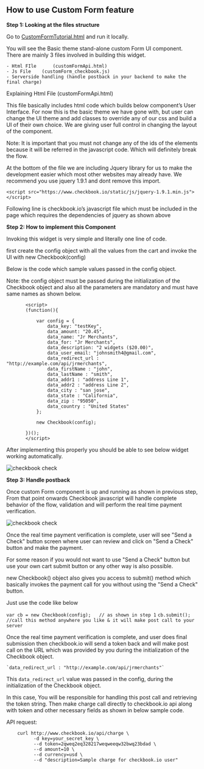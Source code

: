 How to use Custom Form feature 
------

 **Step 1: Looking at the files structure**

   Go to [CustomFormTutorial.html][2] and run it locally.


   You will see the Basic theme stand-alone custom Form UI component. There are mainly 3 files involved in building this widget.
   
    - Html FIle      (customFormApi.html)
    - Js File    (customForm_checkbook.js)
    - Serverside handling (handle postback in your backend to make the final charge)  
   

   Explaining Html File      (customFormApi.html)
   
   This file basically includes html code which builds below component’s User Interface. For now this is the basic theme we have gone with, but user can change the UI theme and add classes to override any of our css and build a UI of their own choice. We are giving user full control in changing the layout of the component.
   
   Note: It is important that you must not change any of the ids of the elements because it will be referred in the javascript code. Which will definitely break the flow.
   
   At the bottom of the file we are including Jquery library for us to make the development easier which most other websites may already have. We recommend you use jquery 1.9.1 and dont remove this import. 
   
   `<script src="https://www.checkbook.io/static/js/jquery-1.9.1.min.js"></script>`
   
   
   Following line is checkbook.io’s javascript file which must be included in the page which requires the dependencies of jquery as shown above
   
   <script src="https://www.checkbook.io/static/api/customForm_checkbook.js"></script>


 **Step 2: How to implement this Component**

   Invoking this widget is very simple and literally one line of code.
   
   first create the config object with all the values from the cart and invoke the UI with new Checkbook(config)
   
   Below is the code which sample values passed in the config object.
   
   Note: the config object must be passed during the initialization of the Checkbook object and also all the parameters are mandatory and must have same names as shown below.
   
   
           <script>
           (function(){
               
               var config = {
                   data_key: "testKey",
                   data_amount: "20.45",
                   data_name: "Jr Merchants",
                   data_for: "Jr Merchants",
                   data_description: "2 widgets ($20.00)",
                   data_user_email: "johnsmith4@gmail.com",
                   data_redirect_url : "http://example.com/api/jrmerchants",  
                   data_firstName : "john",
                   data_lastName : "smith",
                   data_addr1 : "address Line 1",
                   data_addr2 : "address Line 2",
                   data_city : "san jose",
                   data_state : "California",
                   data_zip : "95050",
                   data_country : "United States"
               };
               
               new Checkbook(config);
               
           })();
           </script>
   
   
   
   After implementing this properly you should be able to see below widget working automatically.


![checkbook check][1]


 **Step 3: Handle postback**

Once custom Form component is up and running as shown in previous step, From that point onwards Checkbook javascript will handle complete behavior of the flow, validation and will perform the real time payment verification.

![checkbook check][3]


Once the real time payment verification is complete, user will see "Send a Check" button screen where user can review and click on "Send a Check" button and make the payment. 

For some reason if you would not want to use "Send a Check" button but use your own cart submit button or any other way is also possible.

new Checkbook() object also gives you access to submit() method which basically invokes the payment call for you without using the "Send a Check" button.

Just use the code like below

`var cb = new Checkbook(config);   // as shown in step 1`
`cb.submit();     //call this method anywhere you like & it will make post call to your server`

    

Once the real time payment verification is complete, and user does final submission then checkbook.io will send a token back and will make post call on the URL which was provided by you during the initialization of the Checkbook object.
    
    `data_redirect_url : "http://example.com/api/jrmerchants"`
    
This `data_redirect_url` value was passed in the config, during the initialization of the Checkbook object. 
    
In this case, You will be responsible for handling this post call and retrieving the token string. Then make charge call directly to checkbook.io api along with token and other necessary fields as shown in below sample code.
    
API request:

        curl http://www.checkbook.io/api/charge \ 
              -d key=your_secret_key \ 
              --d token=2qweq2eq328217weqweeqw32bwq23bdad \
              --d amount=10 \ 
              --d currency=usd \ 
              --d "description=Sample charge for checkbook.io user"




  [1]: http://i.stack.imgur.com/X5C54.png
  [2]: https://github.com/checkbookio/api/blob/master/CustomFormTutorial.html   
  [3]: http://i.imgur.com/hB9F0wu.png
